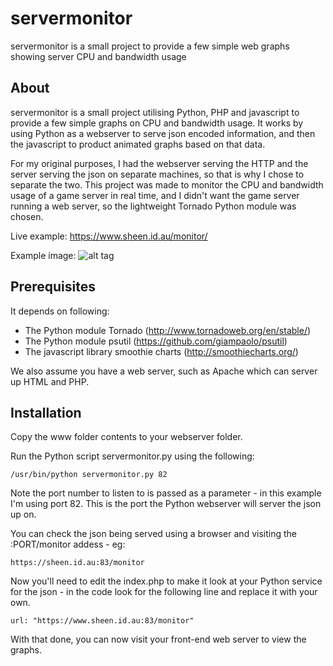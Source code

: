 # servermonitor
servermonitor is a small project to provide a few simple web graphs showing server CPU and bandwidth usage

## About ##
servermonitor is a small project utilising Python, PHP and javascript to provide a few simple graphs on CPU and bandwidth usage.  It works by using Python as a webserver to serve json encoded information, and then the javascript to product animated graphs based on that data.


For my original purposes, I had the webserver serving the HTTP and the server serving the json on separate machines, so that is why I chose to separate the two.  This project was made to monitor the CPU and bandwidth usage of a game server in real time, and I didn't want the game server running a web server, so the lightweight Tornado Python module was chosen.

Live example: https://www.sheen.id.au/monitor/


Example image: ![alt tag](https://raw.github.com/mikesheen/servermonitor/master/sampleimage.png)

## Prerequisites ##
It depends on following:
* The Python module Tornado (http://www.tornadoweb.org/en/stable/)
* The Python module psutil (https://github.com/giampaolo/psutil)
* The javascript library smoothie charts (http://smoothiecharts.org/)

We also assume you have a web server, such as Apache which can server up HTML and PHP.

## Installation ##
Copy the www folder contents to your webserver folder.

Run the Python script servermonitor.py using the following:
```
/usr/bin/python servermonitor.py 82
```
Note the port number to listen to is passed as a parameter - in this example I'm using port 82.  This is the port the Python webserver will server the json up on.

You can check the json being served using a browser and visiting the :PORT/monitor addess - eg:
```
https://sheen.id.au:83/monitor
```

Now you'll need to edit the index.php to make it look at your Python service for the json - in the code look for the following line and replace it with your own.
```
url: "https://www.sheen.id.au:83/monitor"
```

With that done, you can now visit your front-end web server to view the graphs.
